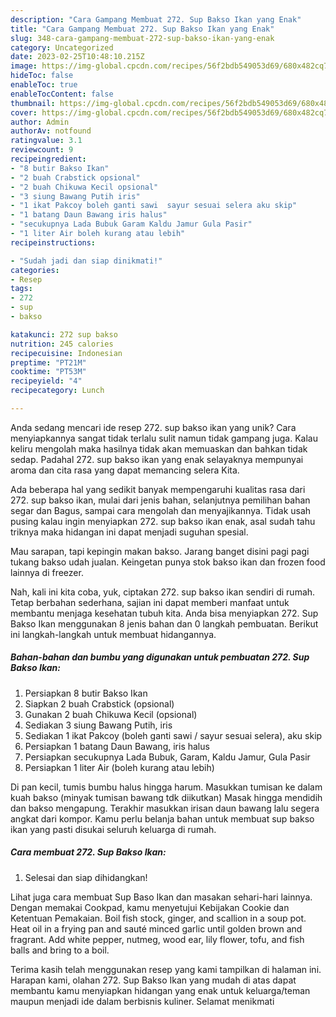 ```yaml
---
description: "Cara Gampang Membuat 272. Sup Bakso Ikan yang Enak"
title: "Cara Gampang Membuat 272. Sup Bakso Ikan yang Enak"
slug: 348-cara-gampang-membuat-272-sup-bakso-ikan-yang-enak
category: Uncategorized
date: 2023-02-25T10:48:10.215Z
image: https://img-global.cpcdn.com/recipes/56f2bdb549053d69/680x482cq70/272-sup-bakso-ikan-foto-resep-utama.jpg
hideToc: false
enableToc: true
enableTocContent: false
thumbnail: https://img-global.cpcdn.com/recipes/56f2bdb549053d69/680x482cq70/272-sup-bakso-ikan-foto-resep-utama.jpg
cover: https://img-global.cpcdn.com/recipes/56f2bdb549053d69/680x482cq70/272-sup-bakso-ikan-foto-resep-utama.jpg
author: Admin
authorAv: notfound
ratingvalue: 3.1
reviewcount: 9
recipeingredient:
- "8 butir Bakso Ikan"
- "2 buah Crabstick opsional"
- "2 buah Chikuwa Kecil opsional"
- "3 siung Bawang Putih iris"
- "1 ikat Pakcoy boleh ganti sawi  sayur sesuai selera aku skip"
- "1 batang Daun Bawang iris halus"
- "secukupnya Lada Bubuk Garam Kaldu Jamur Gula Pasir"
- "1 liter Air boleh kurang atau lebih"
recipeinstructions:

- "Sudah jadi dan siap dinikmati!"
categories:
- Resep
tags:
- 272
- sup
- bakso

katakunci: 272 sup bakso 
nutrition: 245 calories
recipecuisine: Indonesian
preptime: "PT21M"
cooktime: "PT53M"
recipeyield: "4"
recipecategory: Lunch

---
```





Anda sedang mencari ide resep 272. sup bakso ikan yang unik? Cara menyiapkannya sangat tidak terlalu sulit namun tidak gampang juga. Kalau keliru mengolah maka hasilnya tidak akan memuaskan dan bahkan tidak sedap. Padahal 272. sup bakso ikan yang enak selayaknya mempunyai aroma dan cita rasa yang dapat memancing selera Kita.





Ada beberapa hal yang sedikit banyak mempengaruhi kualitas rasa dari 272. sup bakso ikan, mulai dari jenis bahan, selanjutnya pemilihan bahan segar dan Bagus, sampai cara mengolah dan menyajikannya. Tidak usah pusing kalau ingin menyiapkan 272. sup bakso ikan enak,      asal sudah tahu triknya maka hidangan ini dapat menjadi suguhan spesial.














Mau sarapan, tapi kepingin makan bakso. Jarang banget disini pagi pagi tukang bakso udah jualan. Keingetan punya stok bakso ikan dan frozen food lainnya di freezer.






Nah, kali ini kita coba, yuk, ciptakan 272. sup bakso ikan sendiri di rumah. Tetap berbahan sederhana, sajian ini dapat memberi manfaat untuk membantu menjaga kesehatan tubuh kita. Anda bisa menyiapkan 272. Sup Bakso Ikan menggunakan 8 jenis bahan dan 0 langkah pembuatan. Berikut ini langkah-langkah untuk membuat hidangannya.

<!--inarticleads1-->

##### Bahan-bahan dan bumbu yang digunakan untuk pembuatan 272. Sup Bakso Ikan:

1. Persiapkan 8 butir Bakso Ikan
1. Siapkan 2 buah Crabstick (opsional)
1. Gunakan 2 buah Chikuwa Kecil (opsional)
1. Sediakan 3 siung Bawang Putih, iris
1. Sediakan 1 ikat Pakcoy (boleh ganti sawi / sayur sesuai selera), aku skip
1. Persiapkan 1 batang Daun Bawang, iris halus
1. Persiapkan secukupnya Lada Bubuk, Garam, Kaldu Jamur, Gula Pasir
1. Persiapkan 1 liter Air (boleh kurang atau lebih)


Di pan kecil, tumis bumbu halus hingga harum. Masukkan tumisan ke dalam kuah bakso (minyak tumisan bawang tdk diikutkan) Masak hingga mendidih dan bakso mengapung. Terakhir masukkan irisan daun bawang lalu segera angkat dari kompor. Kamu perlu belanja bahan untuk membuat sup bakso ikan yang pasti disukai seluruh keluarga di rumah. 

<!--inarticleads2-->

##### Cara membuat 272. Sup Bakso Ikan:


1. Selesai dan siap dihidangkan!

Lihat juga cara membuat Sup Baso Ikan dan masakan sehari-hari lainnya. Dengan memakai Cookpad, kamu menyetujui Kebijakan Cookie dan Ketentuan Pemakaian. Boil fish stock, ginger, and scallion in a soup pot. Heat oil in a frying pan and sauté minced garlic until golden brown and fragrant. Add white pepper, nutmeg, wood ear, lily flower, tofu, and fish balls and bring to a boil. 

Terima kasih telah menggunakan resep yang kami tampilkan di halaman ini. Harapan kami, olahan 272. Sup Bakso Ikan yang mudah di atas dapat membantu kamu menyiapkan hidangan yang enak untuk keluarga/teman maupun menjadi ide dalam berbisnis kuliner. Selamat menikmati
